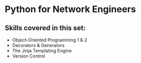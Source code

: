 # Python for Network Engineers

## Skills covered in this set:

+ Object-Oriented Programming 1 & 2
+ Decorators & Generators
+ The Jinja Templating Engine
+ Version Control